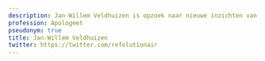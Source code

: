 ```yaml
---
description: Jan-Willem Veldhuizen is opzoek naar nieuwe inzichten van de Oude Waarheid.
profession: Apologeet
pseudonym: true
title: Jan-Willem Veldhuizen
twitter: https://twitter.com/refolutionair
---
```

